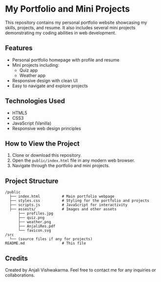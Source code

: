 # My Portfolio and Mini Projects

This repository contains my personal portfolio website showcasing my skills, projects, and resume. It also includes several mini projects demonstrating my coding abilities in web development.

## Features

- Personal portfolio homepage with profile and resume
- Mini projects including:
  - Quiz app
  - Weather app
- Responsive design with clean UI
- Easy to navigate and explore projects

## Technologies Used

- HTML5
- CSS3
- JavaScript (Vanilla)
- Responsive web design principles

## How to View the Project

1. Clone or download this repository.
2. Open the `public/index.html` file in any modern web browser.
3. Navigate through the portfolio and mini projects.

## Project Structure

```
/public
  ├── index.html          # Main portfolio webpage
  ├── styles.css          # Styling for the portfolio and projects
  ├── scripts.js          # JavaScript for interactivity
  ├── assests/            # Images and other assets
      ├── profiles.jpg
      ├── quiz.png
      ├── weather.png
      ├── AnjaliRes.pdf
      └── favicon.svg
/src
  └── (source files if any for projects)
README.md                 # This file
```

## Credits

Created by Anjali Vishwakarma. Feel free to contact me for any inquiries or collaborations.
